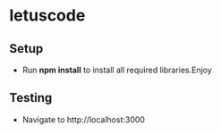 # letuscode
## Setup ##
* Run **npm install** to install all required libraries.Enjoy
## Testing ##
* Navigate to http://localhost:3000
